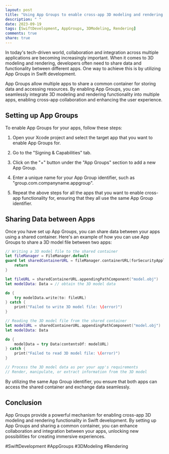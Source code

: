 ```yaml
---
layout: post
title: "Using App Groups to enable cross-app 3D modeling and rendering functionality in Swift development"
description: " "
date: 2023-09-19
tags: [SwiftDevelopment, AppGroups, 3DModeling, Rendering]
comments: true
share: true
---
```


In today's tech-driven world, collaboration and integration across multiple applications are becoming increasingly important. When it comes to 3D modeling and rendering, developers often need to share data and functionality between different apps. One way to achieve this is by utilizing App Groups in Swift development.

App Groups allow multiple apps to share a common container for storing data and accessing resources. By enabling App Groups, you can seamlessly integrate 3D modeling and rendering functionality into multiple apps, enabling cross-app collaboration and enhancing the user experience.

## Setting up App Groups

To enable App Groups for your apps, follow these steps:

1. Open your Xcode project and select the target app that you want to enable App Groups for.

2. Go to the "Signing & Capabilities" tab.

3. Click on the "+" button under the "App Groups" section to add a new App Group.

4. Enter a unique name for your App Group identifier, such as "group.com.companyname.appgroup".

5. Repeat the above steps for all the apps that you want to enable cross-app functionality for, ensuring that they all use the same App Group identifier.

## Sharing Data between Apps

Once you have set up App Groups, you can share data between your apps using a shared container. Here's an example of how you can use App Groups to share a 3D model file between two apps:

```swift
// Writing a 3D model file to the shared container
let fileManager = FileManager.default
guard let sharedContainerURL = fileManager.containerURL(forSecurityApplicationGroupIdentifier: "group.com.companyname.appgroup") else {
    return
}

let fileURL = sharedContainerURL.appendingPathComponent("model.obj")
let modelData: Data = // obtain the 3D model data

do {
    try modelData.write(to: fileURL)
} catch {
    print("Failed to write 3D model file: \(error)")
}

// Reading the 3D model file from the shared container
let modelURL = sharedContainerURL.appendingPathComponent("model.obj")
let modelData: Data

do {
    modelData = try Data(contentsOf: modelURL)
} catch {
    print("Failed to read 3D model file: \(error)")
}

// Process the 3D model data as per your app's requirements
// Render, manipulate, or extract information from the 3D model
```

By utilizing the same App Group identifier, you ensure that both apps can access the shared container and exchange data seamlessly.

## Conclusion

App Groups provide a powerful mechanism for enabling cross-app 3D modeling and rendering functionality in Swift development. By setting up App Groups and sharing a common container, you can enhance collaboration and integration between your apps, unlocking new possibilities for creating immersive experiences.

#SwiftDevelopment #AppGroups #3DModeling #Rendering